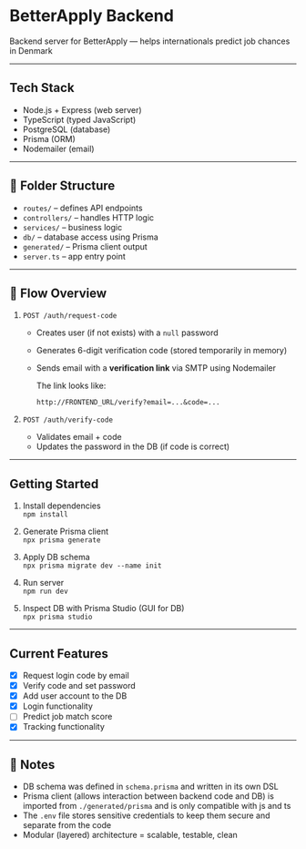 # BetterApply Backend

Backend server for BetterApply — helps internationals predict job chances in Denmark

---

## Tech Stack

- Node.js + Express (web server)
- TypeScript (typed JavaScript)
- PostgreSQL (database)
- Prisma (ORM)
- Nodemailer (email)

---

## 📂 Folder Structure

- `routes/` – defines API endpoints
- `controllers/` – handles HTTP logic
- `services/` – business logic
- `db/` – database access using Prisma
- `generated/` – Prisma client output
- `server.ts` – app entry point

---

## 🔄 Flow Overview

1.  `POST /auth/request-code`

    - Creates user (if not exists) with a `null` password
    - Generates 6-digit verification code (stored temporarily in memory)
    - Sends email with a **verification link** via SMTP using Nodemailer

      The link looks like:

      `http://FRONTEND_URL/verify?email=...&code=...`

2.  `POST /auth/verify-code`
    - Validates email + code
    - Updates the password in the DB (if code is correct)

---

## Getting Started

1. Install dependencies  
   `npm install`

2. Generate Prisma client  
   `npx prisma generate`

3. Apply DB schema  
   `npx prisma migrate dev --name init`

4. Run server  
   `npm run dev`

5. Inspect DB with Prisma Studio (GUI for DB)  
   `npx prisma studio`

---

## Current Features

- [x] Request login code by email
- [x] Verify code and set password
- [x] Add user account to the DB
- [x] Login functionality
- [ ] Predict job match score
- [x] Tracking functionality

---

## 📌 Notes

- DB schema was defined in `schema.prisma` and written in its own DSL
- Prisma client (allows interaction between backend code and DB) is imported from `./generated/prisma` and is only compatible with js and ts
- The `.env` file stores sensitive credentials to keep them secure and separate from the code
- Modular (layered) architecture = scalable, testable, clean
